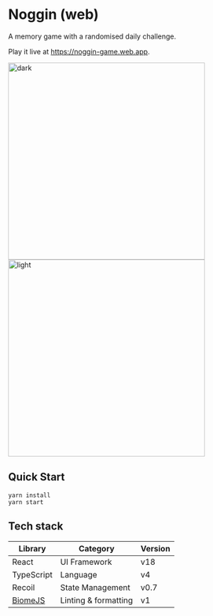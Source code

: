 # Noggin (web)

A memory game with a randomised daily challenge.

Play it live at https://noggin-game.web.app.

<img width="400" alt="dark" src="https://github.com/danbrown24/noggin/assets/12571995/e0ce08cd-5b34-469f-8ea4-2edad67cb82e">
<img width="400" alt="light" src="https://github.com/danbrown24/noggin/assets/12571995/d84098c1-1cd9-42c1-8e9e-2fae2a6586e5">


## Quick Start

```
yarn install
yarn start
```

## Tech stack

| Library                                     | Category                            | Version |
| ------------------------------------------- | ----------------------------------- | ------- |
| React                                       | UI Framework                        | v18     |
| TypeScript                                  | Language                            | v4      |
| Recoil                                      | State Management                    | v0.7    |
| [BiomeJS](https://github.com/biomejs/biome) | Linting & formatting                | v1      |
